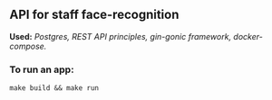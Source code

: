 ## API for staff face-recognition

**Used:** *Postgres, REST API principles, gin-gonic framework, docker-compose.*

### To run an app:

```
make build && make run
```
